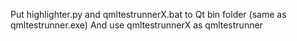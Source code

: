 Put highlighter.py and qmltestrunnerX.bat to Qt bin folder (same as qmltestrunner.exe)
And use qmltestrunnerX as qmltestrunner